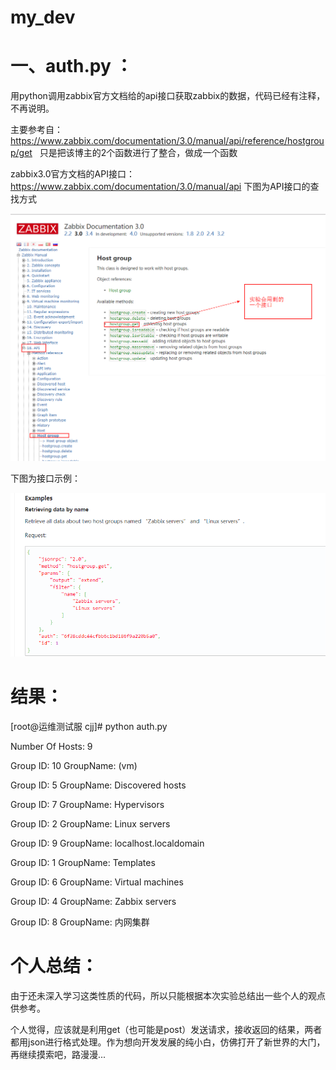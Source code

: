 # my_dev

# 一、auth.py ：

用python调用zabbix官方文档给的api接口获取zabbix的数据，代码已经有注释，不再说明。


主要参考自： https://www.zabbix.com/documentation/3.0/manual/api/reference/hostgroup/get   只是把该博主的2个函数进行了整合，做成一个函数

zabbix3.0官方文档的API接口： https://www.zabbix.com/documentation/3.0/manual/api
下图为API接口的查找方式

![image](https://github.com/chenjinjay/my_dev/blob/master/picture/1.jpg)

下图为接口示例：

![image](https://github.com/chenjinjay/my_dev/blob/master/picture/2.jpg)

# 结果：

[root@运维测试服 cjj]# python auth.py 

Number Of Hosts:  9

Group ID: 10    GroupName: (vm)

Group ID: 5     GroupName: Discovered hosts

Group ID: 7     GroupName: Hypervisors

Group ID: 2     GroupName: Linux servers

Group ID: 9     GroupName: localhost.localdomain

Group ID: 1     GroupName: Templates

Group ID: 6     GroupName: Virtual machines

Group ID: 4     GroupName: Zabbix servers

Group ID: 8     GroupName: 内网集群

# 个人总结：

由于还未深入学习这类性质的代码，所以只能根据本次实验总结出一些个人的观点供参考。

个人觉得，应该就是利用get（也可能是post）发送请求，接收返回的结果，两者都用json进行格式处理。作为想向开发发展的纯小白，仿佛打开了新世界的大门，再继续摸索吧，路漫漫...
